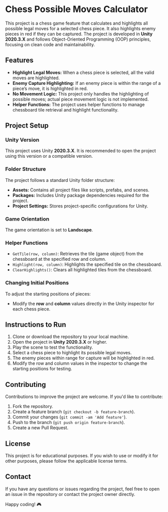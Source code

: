 # Chess Possible Moves Calculator

This project is a chess game feature that calculates and highlights all possible legal moves for a selected chess piece. It also highlights enemy pieces in red if they can be captured. The project is developed in **Unity 2020.3.X** and follows Object-Oriented Programming (OOP) principles, focusing on clean code and maintainability.

## **Features**
- **Highlight Legal Moves:** When a chess piece is selected, all the valid moves are highlighted.
- **Enemy Capture Highlighting:** If an enemy piece is within the range of a piece’s move, it is highlighted in red.
- **No Movement Logic:** This project only handles the highlighting of possible moves; actual piece movement logic is not implemented.
- **Helper Functions:** The project uses helper functions to manage chessboard tile retrieval and highlight functionality.

## **Project Setup**

### **Unity Version**
This project uses Unity **2020.3.X**. It is recommended to open the project using this version or a compatible version.

### **Folder Structure**
The project follows a standard Unity folder structure:
- **Assets:** Contains all project files like scripts, prefabs, and scenes.
- **Packages:** Includes Unity package dependencies required for the project.
- **Project Settings:** Stores project-specific configurations for Unity.

### **Game Orientation**
The game orientation is set to **Landscape**.

### **Helper Functions**
- `GetTile(row, column)`: Retrieves the tile (game object) from the chessboard at the specified row and column.
- `Highlight(row, column)`: Highlights the specified tile on the chessboard.
- `ClearHighlights()`: Clears all highlighted tiles from the chessboard.

### **Changing Initial Positions**
To adjust the starting positions of pieces:
- Modify the **row** and **column** values directly in the Unity inspector for each chess piece.

## **Instructions to Run**
1. Clone or download the repository to your local machine.
2. Open the project in **Unity 2020.3.X** or higher.
3. Play the scene to test the functionality.
4. Select a chess piece to highlight its possible legal moves.
5. The enemy pieces within range for capture will be highlighted in red.
6. Modify the row and column values in the inspector to change the starting positions for testing.

## **Contributing**
Contributions to improve the project are welcome. If you'd like to contribute:
1. Fork the repository.
2. Create a feature branch (`git checkout -b feature-branch`).
3. Commit your changes (`git commit -am 'Add feature'`).
4. Push to the branch (`git push origin feature-branch`).
5. Create a new Pull Request.

## **License**
This project is for educational purposes. If you wish to use or modify it for other purposes, please follow the applicable license terms.

## **Contact**
If you have any questions or issues regarding the project, feel free to open an issue in the repository or contact the project owner directly.

Happy coding! 🎮
